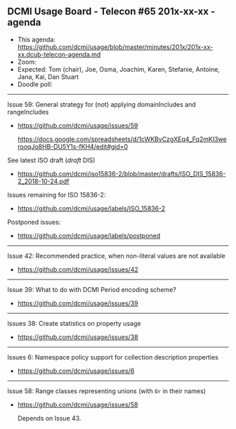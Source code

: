 ## DCMI Usage Board - Telecon #65 201x-xx-xx - agenda

* This agenda: https://github.com/dcmi/usage/blob/master/minutes/201x/201x-xx-xx.dcub-telecon-agenda.md
* Zoom: 
* Expected: Tom (chair), Joe, Osma, Joachim, Karen, Stefanie, Antoine, Jana, Kai, Dan Stuart
* Doodle poll: 

----------------------------------------------------------------------
Issue 59: General strategy for (not) applying domainIncludes and rangeIncludes
* https://github.com/dcmi/usage/issues/59

    https://docs.google.com/spreadsheets/d/1cWKBvCzgXEq4_Fq2mKI3werooqJo8HB-DU5Y1s-fKH4/edit#gid=0

See latest ISO draft (_draft_ DIS)
* https://github.com/dcmi/iso15836-2/blob/master/drafts/ISO_DIS_15836-2_2018-10-24.pdf

Issues remaining for ISO 15836-2:
* https://github.com/dcmi/usage/labels/ISO_15836-2

Postponed issues:
* https://github.com/dcmi/usage/labels/postponed

----------------------------------------------------------------------
Issue 42: Recommended practice, when non-literal values are not available
* https://github.com/dcmi/usage/issues/42

----------------------------------------------------------------------
Issue 39: What to do with DCMI Period encoding scheme?
* https://github.com/dcmi/usage/issues/39

----------------------------------------------------------------------
Issues 38: Create statistics on property usage
* https://github.com/dcmi/usage/issues/38

----------------------------------------------------------------------
Issues 6: Namespace policy support for collection description properties
* https://github.com/dcmi/usage/issues/6

----------------------------------------------------------------------
Issue 58: Range classes representing unions (with `Or` in their names)
* https://github.com/dcmi/usage/issues/58

    Depends on Issue 43.


